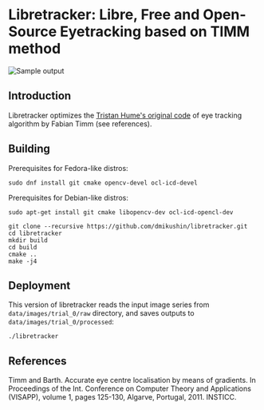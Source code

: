# Libretracker: Libre, Free and Open-Source Eyetracking based on TIMM method

![Sample output](libretracker.gif)

## Introduction

Libretracker optimizes the [Tristan Hume's original code](https://github.com/trishume/eyeLike) of eye tracking algorithm by Fabian Timm (see references).

## Building

Prerequisites for Fedora-like distros:

```
sudo dnf install git cmake opencv-devel ocl-icd-devel
```

Prerequisites for Debian-like distros:

```
sudo apt-get install git cmake libopencv-dev ocl-icd-opencl-dev
```

```console
git clone --recursive https://github.com/dmikushin/libretracker.git
cd libretracker
mkdir build
cd build
cmake ..
make -j4
```

## Deployment

This version of libretracker reads the input image series from `data/images/trial_0/raw` directory, and saves outputs to `data/images/trial_0/processed`:

```
./libretracker
```

## References

Timm and Barth. Accurate eye centre localisation by means of gradients. In Proceedings of the Int. Conference on Computer Theory and Applications (VISAPP), volume 1, pages 125-130, Algarve, Portugal, 2011. INSTICC.

